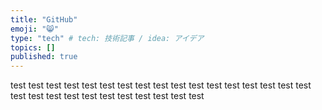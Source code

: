 ```yaml
---
title: "GitHub"
emoji: "😸"
type: "tech" # tech: 技術記事 / idea: アイデア
topics: []
published: true
---
```

test
test
test
test
test
test
test
test
test
test
test
test
test
test
test
test
test
test
test
test
test
test
test
test
test
test
test
test
